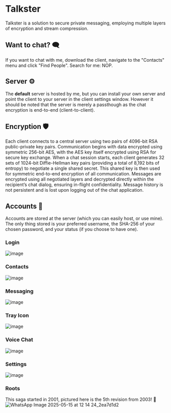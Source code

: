 # Talkster
Talkster is a solution to secure private messaging, employing multiple layers of encryption and stream compression.

## Want to chat? 🗨️
If you want to chat with me, download the client, navigate to the "Contacts" menu and click "Find People". Search for me: NOP.

## Server ⚙️
The **default** server is hosted by me, but you can install your own server and point the client to your server in the client settings window.
However it should be noted that the server is merely a passthough as the chat encryption is end-to-end (client-to-client).

## Encryption 🛡️
Each client connects to a central server using two pairs of 4096-bit RSA public-private key pairs. Communication begins with data encrypted using symmetric 256-bit AES, with the AES key itself encrypted using RSA for secure key exchange. When a chat session starts, each client generates 32 sets of 1024-bit Diffie-Hellman key pairs (providing a total of 8,192 bits of entropy) to negotiate a single shared secret. This shared key is then used for symmetric end-to-end encryption of all communication. Messages are encrypted using all negotiated layers and decrypted directly within the recipient’s chat dialog, ensuring in-flight confidentiality. Message history is not persistent and is lost upon logging out of the chat application.

## Accounts 🧍
Accounts are stored at the server (which you can easily host, or use mine). The only thing stored is your preferred username, the SHA-256 of your chosen password, and your status (if you choose to have one).

### Login
![image](https://github.com/user-attachments/assets/7ac1f26b-bef6-47e2-9314-e457814cce82)

### Contacts
![image](https://github.com/user-attachments/assets/47612d1c-9736-48f0-81fc-e96add2a6649)

### Messaging
![image](https://github.com/user-attachments/assets/b3f73059-fd74-43a8-8113-4da6b7043f29)

### Tray Icon
![image](https://github.com/user-attachments/assets/0c5f9c6f-fed4-4875-a425-fc5ff3ee5542)

### Voice Chat
![image](https://github.com/user-attachments/assets/11baa0aa-3d98-4697-b33b-856006032819)

### Settings
![image](https://github.com/user-attachments/assets/9f10ed90-739a-487d-9325-af1a9dd2ed62)

### Roots
This saga started in 2001, pictured here is the 5th revision from 2003! 🫣
![WhatsApp Image 2025-05-15 at 12 14 24_2ea7d1d2](https://github.com/user-attachments/assets/9479afa9-b5ca-48b9-835a-02543ea0d32a)
